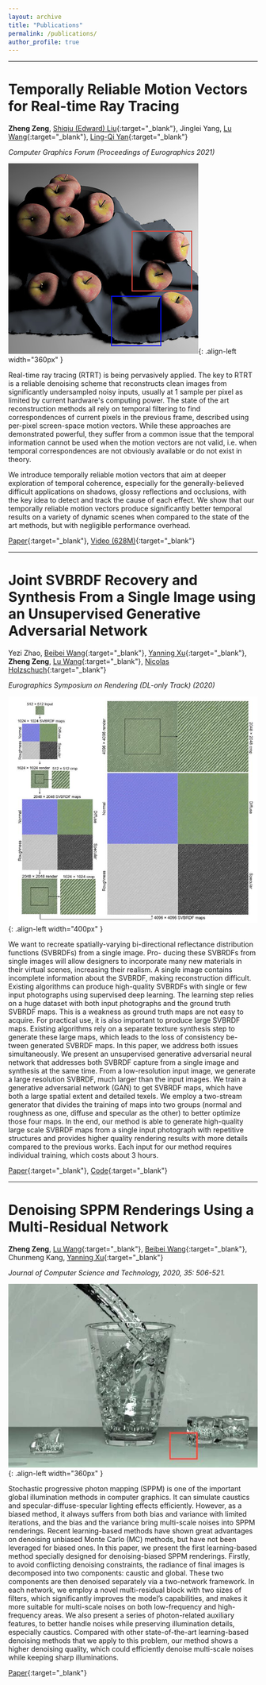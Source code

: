 ```yaml
---
layout: archive
title: "Publications"
permalink: /publications/
author_profile: true
---
```


<!-- {% if author.googlescholar %}
  You can also find my articles on <u><a href="{{author.googlescholar}}">my Google Scholar profile</a>.</u>
{% endif %}

{% include base_path %}

{% for post in site.publications reversed %}
  {% include archive-single-pub.html %}
{% endfor %} -->

---

# Temporally Reliable Motion Vectors for Real-time Ray Tracing

**Zheng Zeng**, [Shiqiu (Edward) Liu](http://behindthepixels.io/){:target="_blank"}, Jinglei Yang, [Lu Wang](http://vr.sdu.edu.cn/info/1010/1060.htm){:target="_blank"}, [Ling-Qi Yan](https://sites.cs.ucsb.edu/~lingqi/){:target="_blank"}

*Computer Graphics Forum (Proceedings of Eurographics 2021)*

![](/images/pub_img_trmv.jpg){: .align-left width="360px" }

Real-time ray tracing (RTRT) is being pervasively applied. The key to RTRT is a reliable denoising scheme that reconstructs clean images from significantly undersampled noisy inputs, usually at 1 sample per pixel as limited by current hardware's computing power. The state of the art reconstruction methods all rely on temporal filtering to find correspondences of current pixels in the previous frame, described using per-pixel screen-space motion vectors. While these approaches are demonstrated powerful, they suffer from a common issue that the temporal information cannot be used when the motion vectors are not valid, i.e. when temporal correspondences are not obviously available or do not exist in theory.

We introduce temporally reliable motion vectors that aim at deeper exploration of temporal coherence, especially for the generally-believed difficult applications on shadows, glossy reflections and occlusions, with the key idea to detect and track the cause of each effect. We show that our temporally reliable motion vectors produce significantly better temporal results on a variety of dynamic scenes when compared to the state of the art methods, but with negligible performance overhead.

[Paper](https://sites.cs.ucsb.edu/~lingqi/publications/paper_trmv.pdf){:target="_blank"}, [Video (628M)](https://sites.cs.ucsb.edu/~lingqi/publications/video_trmv.mp4){:target="_blank"}

---

# Joint SVBRDF Recovery and Synthesis From a Single Image using an Unsupervised Generative Adversarial Network

Yezi Zhao, [Beibei Wang](https://wangningbei.github.io/){:target="_blank"}, [Yanning Xu](http://vr.sdu.edu.cn/info/1010/1062.htm){:target="_blank"}, **Zheng Zeng**, [Lu Wang](http://vr.sdu.edu.cn/info/1010/1060.htm){:target="_blank"}, [Nicolas Holzschuch](http://maverick.inria.fr/Membres/Nicolas.Holzschuch/){:target="_blank"}

*Eurographics Symposium on Rendering (DL-only Track) (2020)*

![](/images/pub_img_svbrdfgan.jpg){: .align-left width="400px" }

We want to recreate spatially-varying bi-directional reflectance distribution functions (SVBRDFs) from a single image. Pro- ducing these SVBRDFs from single images will allow designers to incorporate many new materials in their virtual scenes, increasing their realism. A single image contains incomplete information about the SVBRDF, making reconstruction difficult. Existing algorithms can produce high-quality SVBRDFs with single or few input photographs using supervised deep learning. The learning step relies on a huge dataset with both input photographs and the ground truth SVBRDF maps. This is a weakness as ground truth maps are not easy to acquire. For practical use, it is also important to produce large SVBRDF maps. Existing algorithms rely on a separate texture synthesis step to generate these large maps, which leads to the loss of consistency be- tween generated SVBRDF maps. In this paper, we address both issues simultaneously. We present an unsupervised generative adversarial neural network that addresses both SVBRDF capture from a single image and synthesis at the same time. From a low-resolution input image, we generate a large resolution SVBRDF, much larger than the input images. We train a generative adversarial network (GAN) to get SVBRDF maps, which have both a large spatial extent and detailed texels. We employ a two-stream generator that divides the training of maps into two groups (normal and roughness as one, diffuse and specular as the other) to better optimize those four maps. In the end, our method is able to generate high-quality large scale SVBRDF maps from a single input photograph with repetitive structures and provides higher quality rendering results with more details compared to the previous works. Each input for our method requires individual training, which costs about 3 hours.

[Paper](/files/egsr2020-svbrdf-gan.pdf){:target="_blank"}, [Code](https://github.com/mengshu1996/SVBRDF-GAN){:target="_blank"}

---

# Denoising SPPM Renderings Using a Multi-Residual Network

**Zheng Zeng**, [Lu Wang](http://vr.sdu.edu.cn/info/1010/1060.htm){:target="_blank"}, [Beibei Wang](https://wangningbei.github.io/){:target="_blank"}, Chunmeng Kang, [Yanning Xu](http://vr.sdu.edu.cn/info/1010/1062.htm){:target="_blank"}

*Journal of Computer Science and Technology, 2020, 35: 506-521.*

![](/images/pub_img_sppmdenoiser.jpg){: .align-left width="360px" }

Stochastic progressive photon mapping (SPPM) is one of the important global illumination methods in computer graphics. It can simulate caustics and specular-diffuse-specular lighting effects efficiently. However, as a biased method, it always suffers from both bias and variance with limited iterations, and the bias and the variance bring multi-scale noises into SPPM renderings. Recent learning-based methods have shown great advantages on denoising unbiased Monte Carlo (MC) methods, but have not been leveraged for biased ones. In this paper, we present the first learning-based method specially designed for denoising-biased SPPM renderings. Firstly, to avoid conflicting denoising constraints, the radiance of final images is decomposed into two components: caustic and global. These two components are then denoised separately via a two-network framework. In each network, we employ a novel multi-residual block with two sizes of filters, which significantly improves the model’s capabilities, and makes it more suitable for multi-scale noises on both low-frequency and high-frequency areas. We also present a series of photon-related auxiliary features, to better handle noises while preserving illumination details, especially caustics. Compared with other state-of-the-art learning-based denoising methods that we apply to this problem, our method shows a higher denoising quality, which could efficiently denoise multi-scale noises while keeping sharp illuminations.

[Paper](/files/jcst2020-sppm-denoiser.pdf){:target="_blank"}